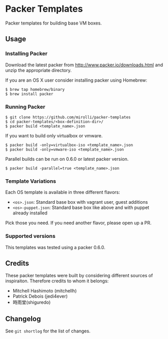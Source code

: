 # Packer Templates

Packer templates for building base VM boxes.

## Usage

### Installing Packer

Download the latest packer from <http://www.packer.io/downloads.html>
and unzip the appropriate directory.

If you are an OS X user consider installing packer using Homebrew:

    $ brew tap homebrew/binary
    $ brew install packer

### Running Packer

    $ git clone https://github.com/mirolli/packer-templates
    $ cd packer-templates/<box-definition-dir>/
    $ packer build <template_name>.json

If you want to build only virtualbox or vmware.

    $ packer build -only=virtualbox-iso <template_name>.json
    $ packer build -only=vmware-iso <template_name>.json

Parallel builds can be run on 0.6.0 or latest packer version.

    $ packer build -parallel=true <template_name>.json

### Template Variations

Each OS template is available in three different flavors:

* `<os>.json`: Standard base box with vagrant user, guest additions
* `<os>-puppet.json`: Standard base box like above and with puppet already installed

Pick those you need. If you need another flavor, please open up a PR.

### Supported versions

This templates was tested using a packer 0.6.0.

## Credits

These packer templates were built by considering different sources of inspiraiton. Therefore credits to whom it belongs:

* Mitchell Hashimoto (mitchellh)
* Patrick Debois (jedi4ever)
* 時雨堂(shiguredo)

## Changelog

See `git shortlog` for the list of changes.

